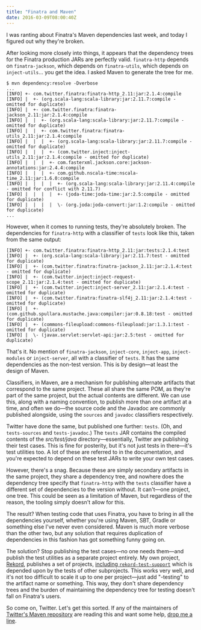 ```yaml
---
title: "Finatra and Maven"
date: 2016-03-09T08:00:40Z
---
```


I was ranting about Finatra's Maven dependencies last week, and today I figured out why they're broken.

After looking more closely into things, it appears that the dependency trees for the Finatra production JARs are perfectly valid. `finatra-http` depends on `finatra-jackson`, which depends on `finatra-utils`, which depends on `inject-utils`… you get the idea. I asked Maven to generate the tree for me.

    $ mvn dependency:resolve -Dverbose
    ...
    [INFO] +- com.twitter.finatra:finatra-http_2.11:jar:2.1.4:compile
    [INFO] |  +- (org.scala-lang:scala-library:jar:2.11.7:compile - omitted for duplicate)
    [INFO] |  +- com.twitter.finatra:finatra-jackson_2.11:jar:2.1.4:compile
    [INFO] |  |  +- (org.scala-lang:scala-library:jar:2.11.7:compile - omitted for duplicate)
    [INFO] |  |  +- com.twitter.finatra:finatra-utils_2.11:jar:2.1.4:compile
    [INFO] |  |  |  +- (org.scala-lang:scala-library:jar:2.11.7:compile - omitted for duplicate)
    [INFO] |  |  |  +- (com.twitter.inject:inject-utils_2.11:jar:2.1.4:compile - omitted for duplicate)
    [INFO] |  |  |  +- com.fasterxml.jackson.core:jackson-annotations:jar:2.4.4:compile
    [INFO] |  |  |  +- com.github.nscala-time:nscala-time_2.11:jar:1.6.0:compile
    [INFO] |  |  |  |  +- (org.scala-lang:scala-library:jar:2.11.4:compile - omitted for conflict with 2.11.7)
    [INFO] |  |  |  |  +- (joda-time:joda-time:jar:2.5:compile - omitted for duplicate)
    [INFO] |  |  |  |  \- (org.joda:joda-convert:jar:1.2:compile - omitted for duplicate)
    ...

However, when it comes to running tests, they're absolutely broken. The dependencies for `finatra-http` with a classifier of `tests` look like this, taken from the same output:

    [INFO] +- com.twitter.finatra:finatra-http_2.11:jar:tests:2.1.4:test
    [INFO] |  +- (org.scala-lang:scala-library:jar:2.11.7:test - omitted for duplicate)
    [INFO] |  +- (com.twitter.finatra:finatra-jackson_2.11:jar:2.1.4:test - omitted for duplicate)
    [INFO] |  +- (com.twitter.inject:inject-request-scope_2.11:jar:2.1.4:test - omitted for duplicate)
    [INFO] |  +- (com.twitter.inject:inject-server_2.11:jar:2.1.4:test - omitted for duplicate)
    [INFO] |  +- (com.twitter.finatra:finatra-slf4j_2.11:jar:2.1.4:test - omitted for duplicate)
    [INFO] |  +- (com.github.spullara.mustache.java:compiler:jar:0.8.18:test - omitted for duplicate)
    [INFO] |  +- (commons-fileupload:commons-fileupload:jar:1.3.1:test - omitted for duplicate)
    [INFO] |  \- (javax.servlet:servlet-api:jar:2.5:test - omitted for duplicate)

That's it. No mention of `finatra-jackson`, `inject-core`, `inject-app`, `inject-modules` or `inject-server`, all with a classifier of `tests`. It has the same dependencies as the non-test version. This is by design—at least the design of Maven.

Classifiers, in Maven, are a mechanism for publishing alternate artifacts that correspond to the same project. These all share the same POM, as they're part of the same project, but the actual contents are different. We can use this, along with a naming convention, to publish more than one artifact at a time, and often we do—the source code and the Javadoc are commonly published alongside, using the `sources` and `javadoc` classifiers respectively.

Twitter have done the same, but published one further: `tests`. (Oh, and `tests-sources` and `tests-javadoc`.) The `tests` JAR contains the compiled contents of the *src/test/java* directory—essentially, Twitter are publishing their test cases. This is fine for posterity, but it's not just tests in there—it's test utilities too. A lot of these are referred to in the documentation, and you're expected to depend on these test JARs to write your own test cases.

However, there's a snag. Because these are simply secondary artifacts in the same project, they share a dependency tree, and nowhere does the dependency tree specify that `finatra-http` with the `tests` classifier have a different set of dependencies to the version without. It can't—one project, one tree. This could be seen as a limitation of Maven, but regardless of the reason, the tooling simply doesn't allow for this.

The result? When testing code that uses Finatra, you have to bring in all the dependencies yourself, whether you're using Maven, SBT, Gradle or something else I've never even considered. Maven is much more verbose than the other two, but any solution that requires duplication of dependencies in this fashion has got something funny going on.

The solution? Stop publishing the test cases—no one needs them—and publish the test utilities as a separate project entirely. My own project, [Rekord][], publishes a set of projects, [including `rekord-test-support`][Rekord on Maven Central] which is depended upon by the tests of other subprojects. This works very well, and it's not too difficult to scale it up to one per project—just add "-testing" to the artifact name or something. This way, they don't share dependency trees and the burden of maintaining the dependency tree for testing doesn't fall on Finatra's users.

So come on, Twitter. Let's get this sorted. If any of the maintainers of [Twitter's Maven repository][] are reading this and want some help, [drop me a line][@SamirTalwar].

[Rekord]: https://github.com/SamirTalwar/Rekord
[Rekord on Maven Central]: https://search.maven.org/#search|ga|1|g%3A%22com.noodlesandwich%22%20rekord
[Twitter's Maven repository]: https://maven.twttr.com/
[@SamirTalwar]: https://twitter.com/SamirTalwar
